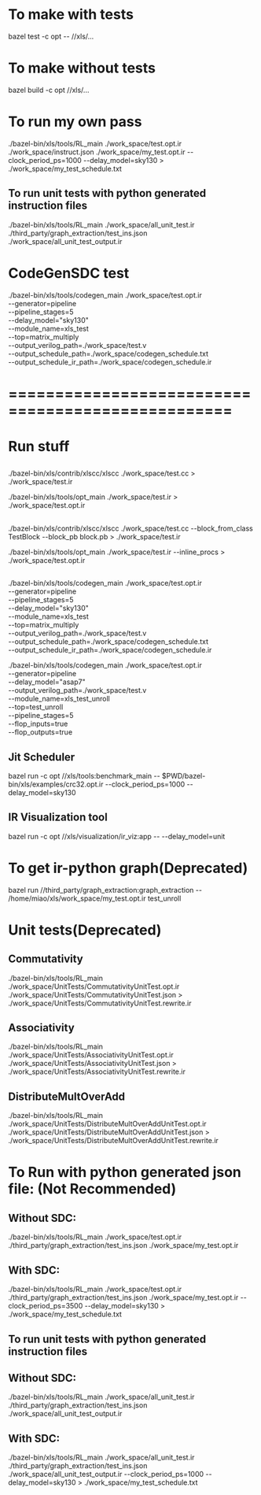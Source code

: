 # To make with tests

bazel test -c opt -- //xls/...

# To make without tests

bazel build -c opt //xls/...

# To run my own pass

./bazel-bin/xls/tools/RL_main ./work_space/test.opt.ir ./work_space/instruct.json ./work_space/my_test.opt.ir --clock_period_ps=1000 --delay_model=sky130 > ./work_space/my_test_schedule.txt


## To run unit tests with python generated instruction files

./bazel-bin/xls/tools/RL_main ./work_space/all_unit_test.ir ./third_party/graph_extraction/test_ins.json ./work_space/all_unit_test_output.ir

# CodeGenSDC test

./bazel-bin/xls/tools/codegen_main ./work_space/test.opt.ir \
  --generator=pipeline \
  --pipeline_stages=5 \
  --delay_model="sky130" \
  --module_name=xls_test \
  --top=matrix_multiply \
  --output_verilog_path=./work_space/test.v \
  --output_schedule_path=./work_space/codegen_schedule.txt \
  --output_schedule_ir_path=./work_space/codegen_schedule.ir



# ==================================================

# Run stuff
##

./bazel-bin/xls/contrib/xlscc/xlscc ./work_space/test.cc > ./work_space/test.ir

./bazel-bin/xls/tools/opt_main ./work_space/test.ir > ./work_space/test.opt.ir


##

./bazel-bin/xls/contrib/xlscc/xlscc ./work_space/test.cc --block_from_class TestBlock --block_pb block.pb > ./work_space/test.ir

./bazel-bin/xls/tools/opt_main ./work_space/test.ir --inline_procs > ./work_space/test.opt.ir

##

./bazel-bin/xls/tools/codegen_main ./work_space/test.opt.ir \
  --generator=pipeline \
  --pipeline_stages=5 \
  --delay_model="sky130" \
  --module_name=xls_test \
  --top=matrix_multiply \
  --output_verilog_path=./work_space/test.v \
  --output_schedule_path=./work_space/codegen_schedule.txt \
  --output_schedule_ir_path=./work_space/codegen_schedule.ir


 ./bazel-bin/xls/tools/codegen_main ./work_space/test.opt.ir \
  --generator=pipeline \
  --delay_model="asap7" \
  --output_verilog_path=./work_space/test.v \
  --module_name=xls_test_unroll \
  --top=test_unroll \
  --pipeline_stages=5 \
  --flop_inputs=true \
  --flop_outputs=true

## Jit Scheduler

bazel run -c opt //xls/tools:benchmark_main -- $PWD/bazel-bin/xls/examples/crc32.opt.ir --clock_period_ps=1000 --delay_model=sky130

## IR Visualization tool

bazel run -c opt //xls/visualization/ir_viz:app -- --delay_model=unit


# To get ir-python graph(Deprecated)

bazel run //third_party/graph_extraction:graph_extraction -- /home/miao/xls/work_space/my_test.opt.ir test_unroll



# Unit tests(Deprecated)

## Commutativity

./bazel-bin/xls/tools/RL_main ./work_space/UnitTests/CommutativityUnitTest.opt.ir ./work_space/UnitTests/CommutativityUnitTest.json > ./work_space/UnitTests/CommutativityUnitTest.rewrite.ir

## Associativity

./bazel-bin/xls/tools/RL_main ./work_space/UnitTests/AssociativityUnitTest.opt.ir ./work_space/UnitTests/AssociativityUnitTest.json > ./work_space/UnitTests/AssociativityUnitTest.rewrite.ir

## DistributeMultOverAdd

./bazel-bin/xls/tools/RL_main ./work_space/UnitTests/DistributeMultOverAddUnitTest.opt.ir ./work_space/UnitTests/DistributeMultOverAddUnitTest.json > ./work_space/UnitTests/DistributeMultOverAddUnitTest.rewrite.ir



# To Run with python generated json file: (Not Recommended)

## Without SDC:
./bazel-bin/xls/tools/RL_main ./work_space/test.opt.ir ./third_party/graph_extraction/test_ins.json ./work_space/my_test.opt.ir

## With SDC:
./bazel-bin/xls/tools/RL_main ./work_space/test.opt.ir ./third_party/graph_extraction/test_ins.json ./work_space/my_test.opt.ir --clock_period_ps=3500 --delay_model=sky130 > ./work_space/my_test_schedule.txt


## To run unit tests with python generated instruction files

## Without SDC:
./bazel-bin/xls/tools/RL_main ./work_space/all_unit_test.ir ./third_party/graph_extraction/test_ins.json ./work_space/all_unit_test_output.ir

## With SDC:
./bazel-bin/xls/tools/RL_main ./work_space/all_unit_test.ir ./third_party/graph_extraction/test_ins.json ./work_space/all_unit_test_output.ir --clock_period_ps=1000 --delay_model=sky130 > ./work_space/my_test_schedule.txt